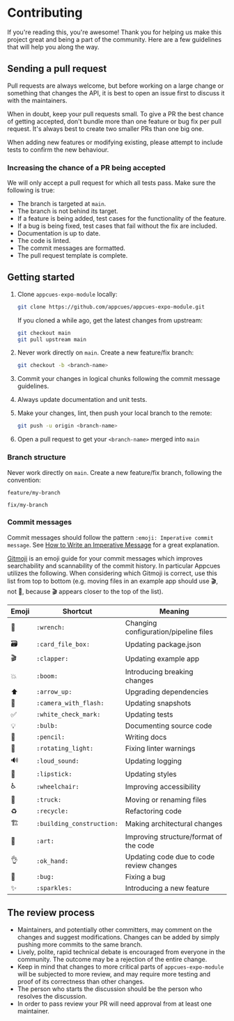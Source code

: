 # Contributing

If you're reading this, you're awesome! Thank you for helping us make this project great and being a part of the community. Here are a few guidelines that will help you along the way.

## Sending a pull request

Pull requests are always welcome, but before working on a large change or something that changes the API, it is best to open an issue first to discuss it with the maintainers.

When in doubt, keep your pull requests small. To give a PR the best chance of getting accepted, don't bundle more than one feature or bug fix per pull request. It's always best to create two smaller PRs than one big one.

When adding new features or modifying existing, please attempt to include tests to confirm the new behaviour.

### Increasing the chance of a PR being accepted

We will only accept a pull request for which all tests pass. Make sure the following is true:

- The branch is targeted at `main`.
- The branch is not behind its target.
- If a feature is being added, test cases for the functionality of the feature.
- If a bug is being fixed, test cases that fail without the fix are included.
- Documentation is up to date.
- The code is linted.
- The commit messages are formatted.
- The pull request template is complete.


## Getting started

1. Clone `appcues-expo-module` locally:

    ```bash
    git clone https://github.com/appcues/appcues-expo-module.git
    ```

   If you cloned a while ago, get the latest changes from upstream:

    ```bash
    git checkout main
    git pull upstream main
    ```

2. Never work directly on `main`. Create a new feature/fix branch:

    ```bash
    git checkout -b <branch-name>
    ```

4. Commit your changes in logical chunks following the commit message guidelines.

5. Always update documentation and unit tests.

6. Make your changes, lint, then push your local branch to the remote:

    ```bash
    git push -u origin <branch-name>
    ```

7. Open a pull request to get your `<branch-name>` merged into `main`

### Branch structure

Never work directly on `main`. Create a new feature/fix branch, following the convention:

`feature/my-branch`

`fix/my-branch`

### Commit messages

Commit messages should follow the pattern `:emoji: Imperative commit message`. See [How to Write an Imperative Message](https://chris.beams.io/posts/git-commit/#imperative) for a great explanation.

[Gitmoji](https://gitmoji.dev) is an emoji guide for your commit messages which improves searchability and scannability of the commit history. In particular Appcues utilizes the following. When considering which Gitmoji is correct, use this list from top to bottom (e.g. moving files in an example app should use 🎬, not 🚚, because 🎬 appears closer to the top of the list).

| Emoji | Shortcut | Meaning |
| ------ | ------ | ------ |
| 🔧 | `:wrench:` | Changing configuration/pipeline files |
| 🗃 | `:card_file_box:` | Updating package.json |
| 🎬 | `:clapper:` | Updating example app |
| 💥 | `:boom:` | Introducing breaking changes |
| ⬆️ | `:arrow_up:` | Upgrading dependencies |
| 📸 | `:camera_with_flash:` | Updating snapshots |
| ✅ | `:white_check_mark:` | Updating tests |
| 💡 | `:bulb:` | Documenting source code |
| 📝 | `:pencil:` | Writing docs |
| 🚨 | `:rotating_light:` | Fixing linter warnings |
| 🔊 | `:loud_sound:` | Updating logging |
| 💄 | `:lipstick:` | Updating styles |
| ♿ | `:wheelchair:` | Improving accessibility |
| 🚚 | `:truck:` | Moving or renaming files |
| ♻️ | `:recycle:` | Refactoring code |
| 🏗 | `:building_construction:` | Making architectural changes |
| 🎨 | `:art:` | Improving structure/format of the code |
| 👌 | `:ok_hand:` | Updating code due to code review changes |
| 🐛 | `:bug:` | Fixing a bug |
| ✨ | `:sparkles:` | Introducing a new feature |

## The review process

- Maintainers, and potentially other committers, may comment on the changes and suggest modifications. Changes can be added by simply pushing more commits to the same branch.
- Lively, polite, rapid technical debate is encouraged from everyone in the community. The outcome may be a rejection of the entire change.
- Keep in mind that changes to more critical parts of `appcues-expo-module` will be subjected to more review, and may require more testing and proof of its correctness than other changes.
- The person who starts the discussion should be the person who resolves the discussion.
- In order to pass review your PR will need approval from at least one maintainer.
